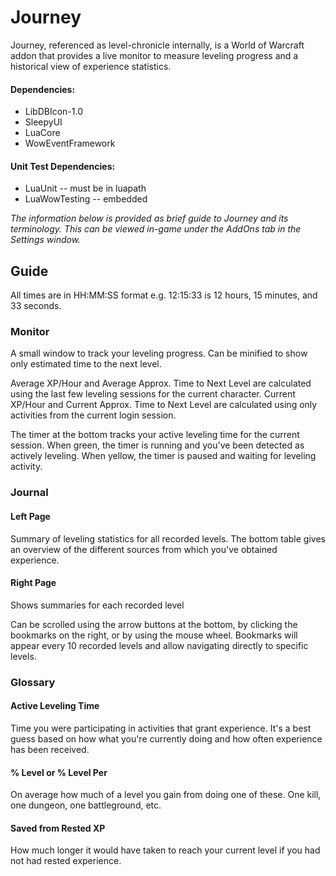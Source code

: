 # Journey

Journey, referenced as level-chronicle internally, is a World of Warcraft addon that provides a live monitor to measure leveling progress and a historical view of experience statistics.    

#### Dependencies:
  - LibDBIcon-1.0
  - SleepyUI
  - LuaCore
  - WowEventFramework
  
#### Unit Test Dependencies:
  - LuaUnit -- must be in luapath
  - LuaWowTesting -- embedded


*The information below is provided as brief guide to Journey and its terminology. This can be viewed in-game under the AddOns tab in the Settings window.*
## Guide

All times are in HH:MM:SS format e.g. 12:15:33 is 12 hours, 15 minutes, and 33 seconds.

### Monitor
A small window to track your leveling progress. Can be minified to show only estimated time to the next level.

Average XP/Hour and Average Approx. Time to Next Level are calculated using the last few leveling sessions for the current character.
Current XP/Hour and Current Approx. Time to Next Level are calculated using only activities from the current login session.

The timer at the bottom tracks your active leveling time for the current session.
When green, the timer is running and you've been detected as actively leveling.
When yellow, the timer is paused and waiting for leveling activity.

### Journal

#### Left Page
Summary of leveling statistics for all recorded levels. The bottom table gives an overview of the different sources from which you've obtained experience.

#### Right Page
 Shows summaries for each recorded level
      
Can be scrolled using the arrow buttons at the bottom, by clicking the bookmarks on the right, or by using the mouse wheel. 
Bookmarks will appear every 10 recorded levels and allow navigating directly to specific levels.

### Glossary

#### Active Leveling Time
  Time you were participating in activities that grant experience. It's a best guess based on how what you're currently doing and how often experience has been received.

#### % Level or % Level Per
  On average how much of a level you gain from doing one of these. One kill, one dungeon, one battleground, etc.

#### Saved from Rested XP
  How much longer it would have taken to reach your current level if you had not had rested experience.
